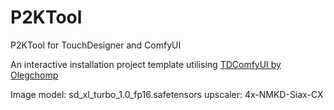 # P2KTool
P2KTool for TouchDesigner and ComfyUI

An interactive installation project template utilising 
[TDComfyUI by Olegchomp](https://github.com/olegchomp/TDComfyUI)

Image model: sd_xl_turbo_1.0_fp16.safetensors
upscaler: 4x-NMKD-Siax-CX
